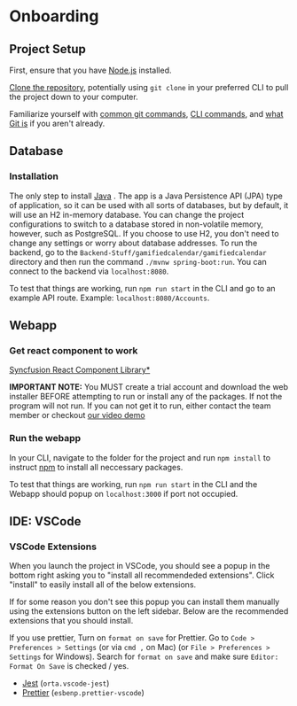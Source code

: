 # Onboarding

## Project Setup

First, ensure that you have [Node.js](https://nodejs.org/en/) installed.

[Clone the repository](https://docs.github.com/en/github/creating-cloning-and-archiving-repositories/cloning-a-repository), potentially using `git clone` in your preferred CLI to pull the project down to your computer.

Familiarize yourself with [common git commands](https://education.github.com/git-cheat-sheet-education.pdf), [CLI commands](https://www.w3schools.com/whatis/whatis_cli.asp), and [what Git is](https://www.atlassian.com/git/tutorials/what-is-git) if you aren't already.

## Database

### Installation

The only step to install [Java](https://www.java.com/en/download/) . The app is a Java Persistence API (JPA) type of application, so it can be used with all sorts of databases, but by default, it will use an H2 in-memory database. You can change the project configurations to switch to a database stored in non-volatile memory, however, such as PostgreSQL. If you choose to use H2, you don't need to change any settings or worry about database addresses. To run the backend, go to the `Backend-Stuff/gamifiedcalendar/gamifiedcalendar` directory and then run the command `./mvnw spring-boot:run`. You can connect to the backend via `localhost:8080`.

To test that things are working, run `npm run start` in the CLI and go to an example API route.
Example: `localhost:8080/Accounts`.

## Webapp

### Get react component to work
 [Syncfusion React Component Library\*](https://www.syncfusion.com/downloads/react) 

**IMPORTANT NOTE:** You MUST create a trial account and download the web installer BEFORE attempting to run or install any of the packages. If not the program will not run.
If you can not get it to run, either contact the team member or checkout [our video demo](https://github.com/Levent-Batakci/Gamified-Calendar/blob/main/docs/WebappDemo.md)

### Run the webapp

In your CLI, navigate to the folder for the project and run `npm install` to instruct [npm](https://www.npmjs.com/about) to install all neccessary packages.

To test that things are working, run `npm run start` in the CLI and the Webapp should popup on `localhost:3000` if port not occupied.

## IDE: VSCode

### VSCode Extensions
When you launch the project in VSCode, you should see a popup in the bottom right asking you to "install all recommendeded extensions".
Click "install" to easily install all of the below extensions.

If for some reason you don't see this popup you can install them manually using the extensions button on the left sidebar.
Below are the recommended extensions that you should install.

If you use prettier,
Turn on `format on save` for Prettier.
Go to `Code > Preferences > Settings` (or via `cmd ,` on Mac) (or `File > Preferences > Settings` for Windows).
Search for `format on save` and make sure `Editor: Format On Save` is checked / yes.

- [Jest](https://marketplace.visualstudio.com/items?itemName=Orta.vscode-jest) (`orta.vscode-jest`)
- [Prettier](https://marketplace.visualstudio.com/items?itemName=esbenp.prettier-vscode) (`esbenp.prettier-vscode`)
